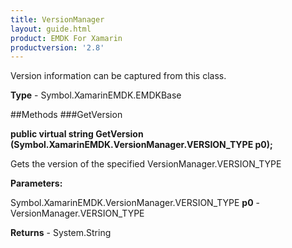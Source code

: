 ```yaml
---
title: VersionManager
layout: guide.html
product: EMDK For Xamarin 
productversion: '2.8' 
---
```

Version information can be captured from this class.

**Type** - Symbol.XamarinEMDK.EMDKBase

##Methods
###GetVersion

**public virtual string GetVersion (Symbol.XamarinEMDK.VersionManager.VERSION_TYPE p0);**

Gets the version of the specified VersionManager.VERSION_TYPE

**Parameters:**

Symbol.XamarinEMDK.VersionManager.VERSION_TYPE **p0**  - VersionManager.VERSION_TYPE

**Returns** - System.String

